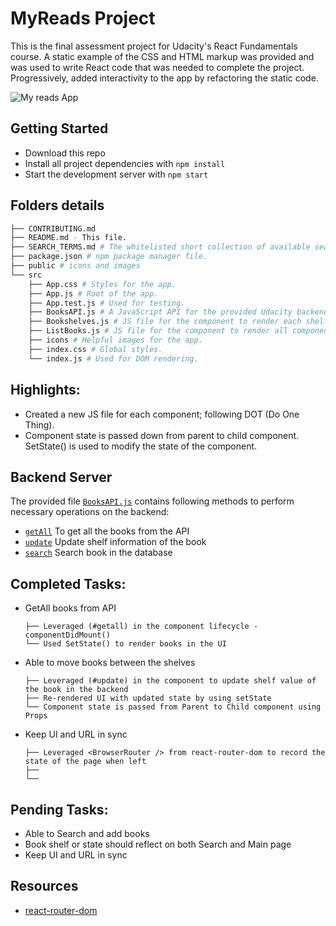 # MyReads Project

This is the final assessment project for Udacity's React Fundamentals course. A static example of the CSS and HTML markup was provided and was used to write React code that was needed to complete the project. Progressively, added interactivity to the app by refactoring the static code.

![My reads App](https://github.com/nidhigaday/My-Reads/blob/master/public/Smal%20app%20gif.gif)


## Getting Started

* Download this repo
* Install all project dependencies with `npm install`
* Start the development server with `npm start`

## Folders details
```bash
├── CONTRIBUTING.md
├── README.md - This file.
├── SEARCH_TERMS.md # The whitelisted short collection of available search terms.
├── package.json # npm package manager file.
├── public # icons and images
└── src
    ├── App.css # Styles for the app.
    ├── App.js # Root of the app.
    ├── App.test.js # Used for testing.
    ├── BooksAPI.js # A JavaScript API for the provided Udacity backend.
    ├── Bookshelves.js # JS file for the component to render each shelf items.
    ├── ListBooks.js # JS file for the component to render all components on the page.
    ├── icons # Helpful images for the app.
    ├── index.css # Global styles.
    └── index.js # Used for DOM rendering.
```
## Highlights:

* Created a new JS file for each component; following DOT (Do One Thing).
* Component state is passed down from parent to child component. SetState() is used to modify the state of the component.

## Backend Server

The provided file [`BooksAPI.js`](src/BooksAPI.js) contains following methods to perform necessary operations on the backend:

* [`getAll`](#getall) To get all the books from the API
* [`update`](#update) Update shelf information of the book
* [`search`](#search) Search book in the database

## Completed Tasks:

* GetAll books from API
  ```
  ├── Leveraged (#getall) in the component lifecycle - componentDidMount()
  └── Used SetState() to render books in the UI
  ```
* Able to move books between the shelves
  ```
  ├── Leveraged (#update) in the component to update shelf value of the book in the backend 
  ├── Re-rendered UI with updated state by using setState
  └── Component state is passed from Parent to Child component using Props
  ```
* Keep UI and URL in sync
  ```
  ├── Leveraged <BrowserRouter /> from react-router-dom to record the state of the page when left 
  ├── 
  └── 
  ```
## Pending Tasks:

* Able to Search and add books
* Book shelf or state should reflect on both Search and Main page
* Keep UI and URL in sync

## Resources

* [react-router-dom](https://www.npmjs.com/package/react-router-dom)
